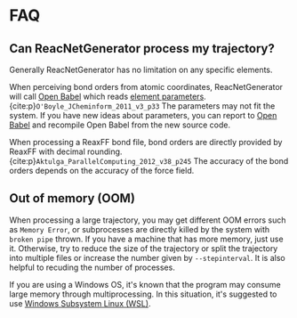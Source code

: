 # FAQ

## Can ReacNetGenerator process my trajectory?

Generally ReacNetGenerator has no limitation on any specific elements.

When perceiving bond orders from atomic coordinates, ReacNetGenerator will call [Open Babel][openbabel] which reads [element parameters](https://github.com/openbabel/openbabel/blob/2f34bda337d7ddefa8f2bebfc23931a63e45241f/src/elementtable.h).{cite:p}`O'Boyle_JCheminform_2011_v3_p33`
The parameters may not fit the system.
If you have new ideas about parameters, you can report to [Open Babel][openbabel] and recompile Open Babel from the new source code.

When processing a ReaxFF bond file, bond orders are directly provided by ReaxFF with decimal rounding.{cite:p}`Aktulga_ParallelComputing_2012_v38_p245`
The accuracy of the bond orders depends on the accuracy of the force field.

## Out of memory (OOM)

When processing a large trajectory, you may get different OOM errors such as `Memory Error`, or subprocesses are directly killed by the system with `broken pipe` thrown.
If you have a machine that has more memory, just use it.
Otherwise, try to reduce the size of the trajectory or split the trajectory into multiple files or increase the number given by `--stepinterval`.
It is also helpful to recuding the number of processes. 

If you are using a Windows OS, it's known that the program may consume large memory through multiprocessing.
In this situation, it's suggested to use [Windows Subsystem Linux (WSL)](https://docs.microsoft.com/windows/wsl).

[openbabel]: https://github.com/openbabel/openbabel
